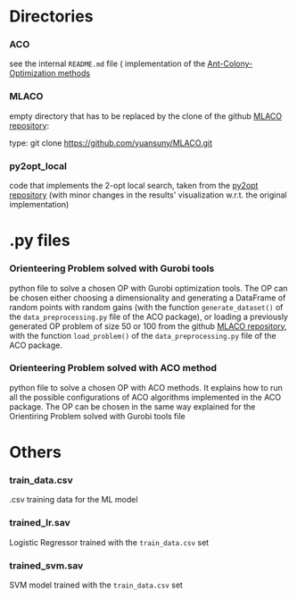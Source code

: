 # Directories

### ACO
see the internal `README.md` file ( implementation of the 
[Ant-Colony-Optimization methods](https://github.com/ICGonnella/Ant-Colony-Optimization/tree/master/ACO)

### MLACO
empty directory that has to be replaced by the clone of
the github [ MLACO repository](https://github.com/yuansuny/MLACO):

type: git clone https://github.com/yuansuny/MLACO.git

### py2opt_local
code that implements the 2-opt local search, taken from
the [py2opt repository](https://github.com/pdrm83/py2opt) (with minor changes in the results' 
visualization w.r.t. the original implementation)

# .py files

### Orienteering Problem solved with Gurobi tools
python file to solve a chosen OP with Gurobi
optimization tools.
The OP can be chosen either choosing a dimensionality
and generating a DataFrame of random points with random
gains (with the function `generate_dataset()` of the 
`data_preprocessing.py` file of the ACO package), or loading
a previously generated OP problem of size 50 or 100 from
the github 
[MLACO repository](https://github.com/yuansuny/MLACO/tree/main/Datasets), 
with the function `load_problem()`
of the `data_preprocessing.py` file of the ACO package.

### Orienteering Problem solved with ACO method
python file to solve a chosen OP with ACO methods.
It explains how to run all the possible configurations of ACO
algorithms implemented in the ACO package.
The OP can be chosen in the same way explained for the
Orientiring Problem solved with Gurobi tools file

# Others

### train_data.csv
.csv training data for the ML model 

### trained_lr.sav
Logistic Regressor trained with the `train_data.csv` set

### trained_svm.sav
SVM model trained with the `train_data.csv` set

